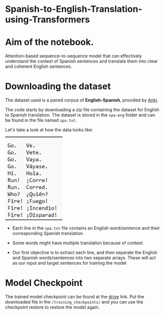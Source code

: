 # Spanish-to-English-Translation-using-Transformers
# Aim of the notebook.
Attention-based sequence-to-sequence model that can effectively understand the context of Spanish sentences and translate them into clear and coherent English sentences.

# Downloading the dataset

The dataset used is a paired corpus of **English-Spanish**, provided by [Anki](https://www.manythings.org/anki/).

The code starts by downloading a zip file containing the dataset for English to Spanish translation. The dataset is stored in the `spa-eng` folder and can be found in the file named `spa.txt`.

Let's take a look at how the data looks like:

![Sample Image](https://github.com/chatty831/English-to-Spanish-Translation-using-Transformers/blob/5f040ced1a12c661600497fcdc580a538168d1ea/Data_sample.png)

- Each line in the `spa.txt` file contains an English word/sentence and their corresponding Spanish translation.

- Some words might have multiple translation because of context. 

- Our first objective is to extract each line, and then separate the  English and Spanish words/sentences into two separate arrays. These will act as our input and target sentences for training the model

# Model Checkpoint
The trained model checkpoint can be found at the [drive](https://drive.google.com/file/d/1HZ6zTHWkAKe-yHjBBagmQECNXMF9A1OX/view?usp=sharing) link.
Put the downloaded file in the `/training_checkpoints/` and you can use the checkpoint restore to restore the model again.
